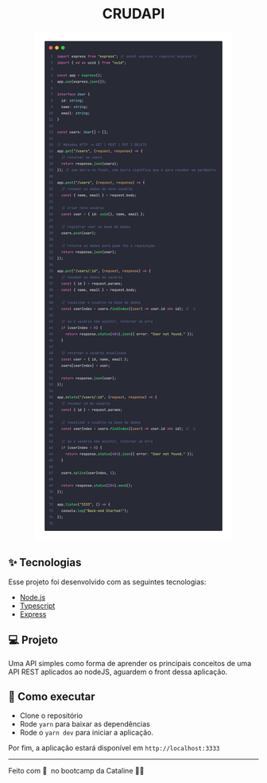 <h1 align="center">CRUDAPI</h1>


<p align="center">
  <img alt="Preview" src="./.github/code.png">
</p>

## ✨ Tecnologias

Esse projeto foi desenvolvido com as seguintes tecnologias:

- [Node.js](https://nodejs.org/en/)
- [Typescript](https://www.typescriptlang.org/)
- [Express](https://expressjs.com/pt-br/)

## 💻 Projeto

Uma API simples como forma de aprender os principais conceitos de uma API REST aplicados ao nodeJS, aguardem o front dessa aplicação.

## 🚀 Como executar

- Clone o repositório
- Rode `yarn` para baixar as dependências
- Rode o `yarn dev` para iniciar a aplicação.

Por fim, a aplicação estará disponível em `http://localhost:3333`

---
Feito com 💜 &nbsp;no bootcamp da Cataline 👋🏻 &nbsp;